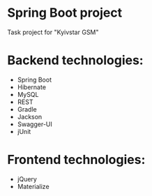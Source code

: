 # <a name="title"></a>Spring Boot project
Task project for "Kyivstar GSM"

# <a name="tools"></a>Backend technologies:
* Spring Boot
* Hibernate
* MySQL
* REST
* Gradle
* Jackson
* Swagger-UI
* jUnit

# <a name="tools"></a>Frontend technologies:
* jQuery
* Materialize